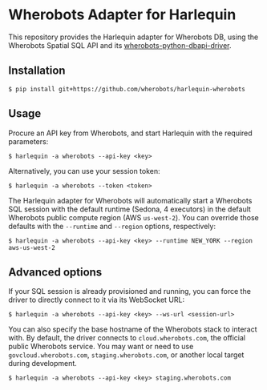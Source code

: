 # Wherobots Adapter for Harlequin

This repository provides the Harlequin adapter for Wherobots DB, using
the Wherobots Spatial SQL API and its
[wherobots-python-dbapi-driver](https://github.com/wherobots/wherobots-python-dbapi-driver).

## Installation

```
$ pip install git+https://github.com/wherobots/harlequin-wherobots
```

## Usage

Procure an API key from Wherobots, and start Harlequin with the
required parameters:

```
$ harlequin -a wherobots --api-key <key>
```

Alternatively, you can use your session token:

```
$ harlequin -a wherobots --token <token>
```

The Harlequin adapter for Wherobots will automatically start a Wherobots
SQL session with the default runtime (Sedona, 4 executors) in the
default Wherobots public compute region (AWS `us-west-2`). You can
override those defaults with the `--runtime` and `--region` options,
respectively:

```
$ harlequin -a wherobots --api-key <key> --runtime NEW_YORK --region aws-us-west-2
```

## Advanced options

If your SQL session is already provisioned and running, you can force
the driver to directly connect to it via its WebSocket URL:

```
$ harlequin -a wherobots --api-key <key> --ws-url <session-url>
```

You can also specify the base hostname of the Wherobots stack to
interact with. By default, the driver connects to `cloud.wherobots.com`,
the official public Wherobots service. You may want or need to use
`govcloud.wherobots.com`, `staging.wherobots.com`, or another local
target during development.

```
$ harlequin -a wherobots --api-key <key> staging.wherobots.com
```